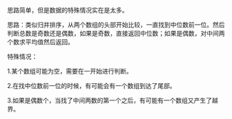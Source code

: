 思路简单，但是数据的特殊情况实在是太多。

思路：类似归并排序，从两个数组的头部开始比较，一直找到中位数前一位。然后判断总数是奇数还是偶数，如果是奇数，直接返回中位数；如果是偶数，对中间两个数求平均值然后返回。

特殊情况：

1.某个数组可能为空，需要在一开始进行判断。

2.在找中位数前一位的时候，有可能会有一个数组到达了尾部。

3.如果是偶数个，当找了中间两数的第一个之后，有可能有一个数组又产生了越界。
